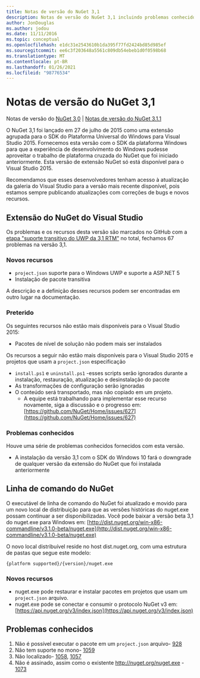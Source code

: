 ```yaml
---
title: Notas de versão do NuGet 3,1
description: Notas de versão do NuGet 3,1 incluindo problemas conhecidos, correções de bugs, recursos adicionados e DCRs.
author: JonDouglas
ms.author: jodou
ms.date: 11/11/2016
ms.topic: conceptual
ms.openlocfilehash: e1dc31e2543610b1da395f77fd2424bd85d985ef
ms.sourcegitcommit: ee6c3f203648a5561c809db54ebeb1d0f0598b68
ms.translationtype: MT
ms.contentlocale: pt-BR
ms.lasthandoff: 01/26/2021
ms.locfileid: "98776534"
---
```

# <a name="nuget-31-release-notes"></a>Notas de versão do NuGet 3,1

Notas de versão do [NuGet 3,0](../release-notes/nuget-3.0.0.md)  |  [Notas de versão do NuGet 3.1.1](../release-notes/nuget-3.1.1.md)

O NuGet 3,1 foi lançado em 27 de julho de 2015 como uma extensão agrupada para o SDK do Plataforma Universal do Windows para Visual Studio 2015. Fornecemos esta versão com o SDK da plataforma Windows para que a experiência de desenvolvimento do Windows pudesse aproveitar o trabalho de plataforma cruzada do NuGet que foi iniciado anteriormente. Esta versão de extensão NuGet só está disponível para o Visual Studio 2015.

Recomendamos que esses desenvolvedores tenham acesso à atualização da galeria do Visual Studio para a versão mais recente disponível, pois estamos sempre publicando atualizações com correções de bugs e novos recursos.

## <a name="nuget-visual-studio-extension"></a>Extensão do NuGet do Visual Studio

Os problemas e os recursos desta versão são marcados no GitHub com a [etapa "suporte transitivo do UWP da 3,1 RTM"](https://github.com/NuGet/Home/issues?utf8=%E2%9C%93&q=is%3Aclosed+milestone%3A%223.1+RTM+UWP+transitive+support%22+)  no total, fechamos 67 problemas na versão 3,1.

### <a name="new-features"></a>Novos recursos

* `project.json` suporte para o Windows UWP e suporte a ASP.NET 5
* Instalação de pacote transitiva

A descrição e a definição desses recursos podem ser encontradas em outro lugar na documentação.

### <a name="deprecated"></a>Preterido

Os seguintes recursos não estão mais disponíveis para o Visual Studio 2015:

* Pacotes de nível de solução não podem mais ser instalados

Os recursos a seguir não estão mais disponíveis para o Visual Studio 2015 e projetos que usam a `project.json` especificação

* `install.ps1` e `uninstall.ps1` -esses scripts serão ignorados durante a instalação, restauração, atualização e desinstalação do pacote
* As transformações de configuração serão ignoradas
* O conteúdo será transportado, mas não copiado em um projeto.
    * A equipe está trabalhando para implementar esse recurso novamente, siga a discussão e o progresso em: [https://github.com/NuGet/Home/issues/627](https://github.com/NuGet/Home/issues/627)


### <a name="known-issues"></a>Problemas conhecidos

Houve uma série de problemas conhecidos fornecidos com esta versão.

* A instalação da versão 3,1 com o SDK do Windows 10 fará o downgrade de qualquer versão da extensão do NuGet que foi instalada anteriormente

## <a name="nuget-command-line"></a>Linha de comando do NuGet

O executável de linha de comando do NuGet foi atualizado e movido para um novo local de distribuição para que as versões históricas do nuget.exe possam continuar a ser disponibilizadas.  Você pode baixar a versão beta 3,1 do nuget.exe para Windows em: [http://dist.nuget.org/win-x86-commandline/v3.1.0-beta/nuget.exe](http://dist.nuget.org/win-x86-commandline/v3.1.0-beta/nuget.exe)

O novo local distribuível reside no host dist.nuget.org, com uma estrutura de pastas que segue este modelo:

```
{platform supported}/{version}/nuget.exe
```

### <a name="new-features"></a>Novos recursos

* nuget.exe pode restaurar e instalar pacotes em projetos que usam um `project.json` arquivo.
* nuget.exe pode se conectar e consumir o protocolo NuGet v3 em: [https://api.nuget.org/v3/index.json](https://api.nuget.org/v3/index.json)

## <a name="known-issues"></a>Problemas conhecidos ##

1.    Não é possível executar o pacote em um `project.json` arquivo- [928](https://github.com/NuGet/Home/issues/928)
2.    Não tem suporte no mono- [1059](https://github.com/NuGet/Home/issues/1059)
3.    Não localizado- [1058](https://github.com/NuGet/Home/issues/1058),   [1057](https://github.com/NuGet/Home/issues/1057)
4.    Não é assinado, assim como o existente http://nuget.org/nuget.exe  -  [1073](https://github.com/NuGet/Home/issues/1073)
